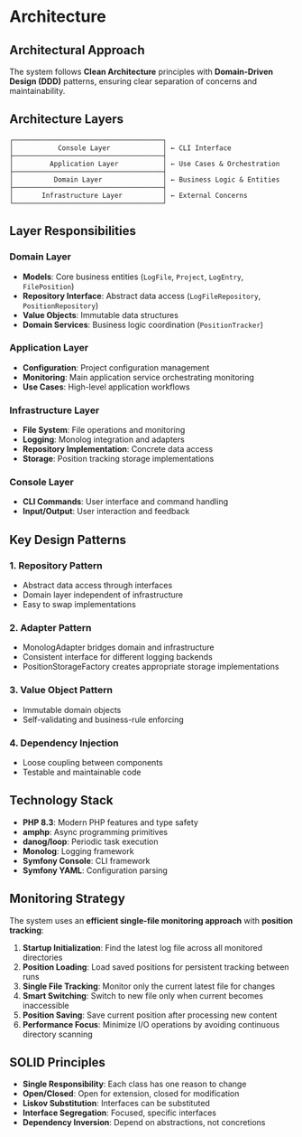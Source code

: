 # Architecture

## Architectural Approach

The system follows **Clean Architecture** principles with **Domain-Driven Design (DDD)** patterns, ensuring clear separation of concerns and maintainability.

## Architecture Layers

```
┌─────────────────────────────────────┐
│           Console Layer             │ ← CLI Interface
├─────────────────────────────────────┤
│         Application Layer           │ ← Use Cases & Orchestration
├─────────────────────────────────────┤
│          Domain Layer               │ ← Business Logic & Entities
├─────────────────────────────────────┤
│       Infrastructure Layer          │ ← External Concerns
└─────────────────────────────────────┘
```

## Layer Responsibilities

### Domain Layer
- **Models**: Core business entities (`LogFile`, `Project`, `LogEntry`, `FilePosition`)
- **Repository Interface**: Abstract data access (`LogFileRepository`, `PositionRepository`)
- **Value Objects**: Immutable data structures
- **Domain Services**: Business logic coordination (`PositionTracker`)

### Application Layer
- **Configuration**: Project configuration management
- **Monitoring**: Main application service orchestrating monitoring
- **Use Cases**: High-level application workflows

### Infrastructure Layer
- **File System**: File operations and monitoring
- **Logging**: Monolog integration and adapters
- **Repository Implementation**: Concrete data access
- **Storage**: Position tracking storage implementations

### Console Layer
- **CLI Commands**: User interface and command handling
- **Input/Output**: User interaction and feedback

## Key Design Patterns

### 1. Repository Pattern
- Abstract data access through interfaces
- Domain layer independent of infrastructure
- Easy to swap implementations

### 2. Adapter Pattern
- MonologAdapter bridges domain and infrastructure
- Consistent interface for different logging backends
- PositionStorageFactory creates appropriate storage implementations

### 3. Value Object Pattern
- Immutable domain objects
- Self-validating and business-rule enforcing

### 4. Dependency Injection
- Loose coupling between components
- Testable and maintainable code

## Technology Stack

- **PHP 8.3**: Modern PHP features and type safety
- **amphp**: Async programming primitives
- **danog/loop**: Periodic task execution
- **Monolog**: Logging framework
- **Symfony Console**: CLI framework
- **Symfony YAML**: Configuration parsing

## Monitoring Strategy

The system uses an **efficient single-file monitoring approach** with **position tracking**:

1. **Startup Initialization**: Find the latest log file across all monitored directories
2. **Position Loading**: Load saved positions for persistent tracking between runs
3. **Single File Tracking**: Monitor only the current latest file for changes
4. **Smart Switching**: Switch to new file only when current becomes inaccessible
5. **Position Saving**: Save current position after processing new content
6. **Performance Focus**: Minimize I/O operations by avoiding continuous directory scanning

## SOLID Principles

- **Single Responsibility**: Each class has one reason to change
- **Open/Closed**: Open for extension, closed for modification
- **Liskov Substitution**: Interfaces can be substituted
- **Interface Segregation**: Focused, specific interfaces
- **Dependency Inversion**: Depend on abstractions, not concretions 